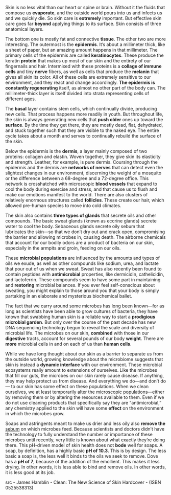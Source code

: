 Skin is no less vital than our heart or spine or brain. Without it the fluids that compose us **evaporate**, and the outside world pours into us and infects us and we quickly die. So skin care is **extremely** important. But effective skin care goes far **beyond** applying things to its surface. Skin consists of three anatomical layers.  

The bottom one is mostly fat and connective **tissue**. The other two are more interesting. The outermost is the **epidermis**. It’s about a millimeter thick, like a sheet of paper, but an amazing amount happens in that millimeter. The primary cells of the epidermis are called **keratinocytes**. These produce the keratin **protein** that makes up most of our skin and the entirety of our fingernails and hair. Intermixed with these proteins is a **collage of immune cells** and tiny **nerve** fibers, as well as cells that produce the **melanin** that gives all skin its color. All of these cells are extremely sensitive to our environment, and they react and change accordingly. **The epidermis is constantly regenerating** itself, as almost no other part of the body can. The millimeter-thick layer is itself divided into strata representing cells of different ages.  

The **basal** layer contains stem cells, which continually divide, producing new cells. That process happens more readily in youth. But throughout life, the skin is always generating new cells that **push older** ones up toward the **surface**. By the time they get there, they are mostly dead, flat, dehydrated, and stuck together such that they are visible to the naked eye. The entire cycle takes about a month and serves to continually rebuild the surface of the skin.  

Below the epidermis is the **dermis**, a layer mainly composed of two proteins: collagen and elastin. Woven together, they give skin its elasticity and strength. Leather, for example, is pure dermis. Coursing through the epidermis and the dermis are **networks of nerves** that can detect even the slightest changes in our environment, discerning the weight of a mosquito or the difference between a 68-degree and a 72-degree office. This network is crosshatched with microscopic **blood vessels** that expand to cool the body during exercise and stress, and that cause us to flush and make our emotions manifest to the world. There are also clusters of relatively enormous structures called **follicles**. These create our hair, which allowed pre-human species to move into cold climates.  

The skin also contains **three types of glands** that secrete oils and other compounds. The basic sweat glands (known as eccrine glands) secrete water to cool the body. Sebaceous glands secrete oily sebum that lubricates the skin—so that we don’t dry out and crack open, compromising the barrier and allowing microbes in, causing death. The airborne chemicals that account for our bodily odors are a product of bacteria on our skin, especially in the armpits and groin, feeding on our oils.  

These **microbial populations** are influenced by the amounts and types of oils we exude, as well as other compounds like sodium, urea, and lactate that pour out of us when we sweat. Sweat has also recently been found to contain peptides with **antimicrobial** properties, like dermicidin, cathelicidin, and lactoferrin. These compounds seem to have some part in maintaining and **restoring** microbial balances. If you ever feel self-conscious about sweating, you might explain to those around you that your body is simply partaking in an elaborate and mysterious biochemical ballet.  

The fact that we carry around some microbes has long been known—for as long as scientists have been able to grow cultures of bacteria, they have known that swabbing human skin is a reliable way to start a **prodigious microbial garden**. But only over the course of the past decade has new DNA sequencing technology begun to reveal the scale and diversity of microbial life. The microbes on our skin, **combined** with those in our **digestive** tracts, account for several pounds of our body **weight**. There are **more** microbial cells in and on each of us than **human cells**.  

While we have long thought about our skin as a barrier to separate us from the outside world, growing knowledge about the microbiome suggests that skin is instead a **dynamic interface** with our environment. These microbial ecosystems really amount to extensions of ourselves. Like the microbes that fill our guts, the microbes on our skin rarely cause disease. If anything, they may help protect us from disease. And everything we do—and don’t do— to our skin has some effect on these populations. When we clean ourselves, we at least temporarily alter the microscopic populations—either by removing them or by altering the resources available to them. Even if we do not use cleaning products that specifically say they are “antimicrobial,” any chemistry applied to the skin will have some **effect** on the environment in which the microbes grow.  

Soaps and astringents meant to make us drier and less oily also **remove the** [sebum](https://www.healthline.com/health/beauty-skin-care/sebum) on which microbes feed. Because scientists and doctors didn’t have the technology to fully understand the number or importance of these microbes until recently, very little is known about what exactly they’re doing there. This pH-driven model of skin health does not **bode** well for soaps. A soap, by definition, has a highly basic **pH of 10.3**. This is by design. The less basic a soap is, the less well it binds to the oils we seek to remove. Dove has a **pH of 7**, because of the addition of the emollient. This makes it less drying. In other words, it is less able to bind and remove oils. In other words, it is less good at its job.


src - James Hamblin - Clean: The New Science of Skin Hardcover - (ISBN 0525538313)